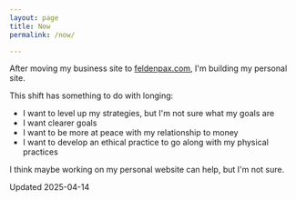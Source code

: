 ```yaml
---
layout: page
title: Now
permalink: /now/

---
```

After moving my business site to [feldenpax.com](https://feldenpax.com), I'm building my personal site. 

This shift has something to do with longing:
- I want to level up my strategies, but I'm not sure what my goals are
- I want clearer goals
- I want to be more at peace with my relationship to money
- I want to develop an ethical practice to go along with my physical practices

I think maybe working on my personal website can help, but I'm not sure.

Updated 2025-04-14